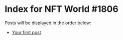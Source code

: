 # Index for NFT World #1806
Posts will be displayed in the order below:

- [Your first post](./001-first.md)

